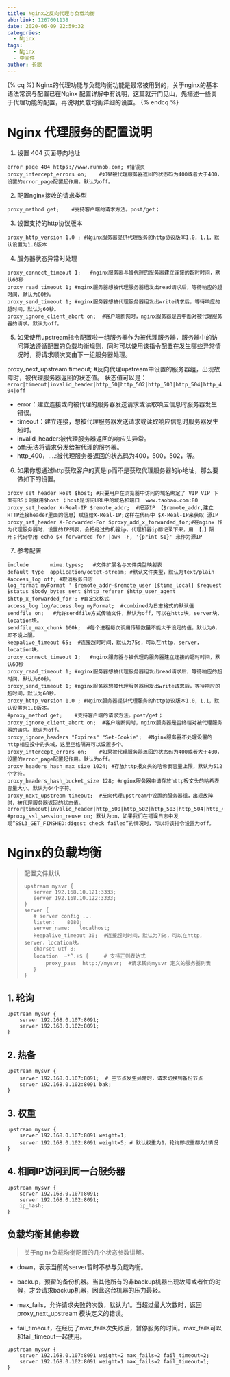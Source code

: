 ```yaml
---
title: Nginx之反向代理与负载均衡
abbrlink: 1267601138
date: 2020-06-09 22:59:32
categories:
  - Nginx
tags:
  - Nginx
  - 中间件
author: 长歌
---
```


{% cq %}
Nginx的代理功能与负载均衡功能是最常被用到的，关于nginx的基本语法常识与配置已在Nginx 配置详解中有说明，这篇就开门见山，先描述一些关于代理功能的配置，再说明负载均衡详细的设置。
{% endcq %}
<!-- More -->

# Nginx 代理服务的配置说明
1. 设置 404 页面导向地址
```properties
error_page 404 https://www.runnob.com; #错误页
proxy_intercept_errors on;    #如果被代理服务器返回的状态码为400或者大于400，设置的error_page配置起作用。默认为off。
```

2. 配置nginx接收的请求类型
```properties
proxy_method get;    #支持客户端的请求方法。post/get；
```

3. 设置支持的http协议版本
```properties
proxy_http_version 1.0 ; #Nginx服务器提供代理服务的http协议版本1.0，1.1，默认设置为1.0版本
```

4. 服务器状态异常时处理
```properties
proxy_connect_timeout 1;   #nginx服务器与被代理的服务器建立连接的超时时间，默认60秒
proxy_read_timeout 1; #nginx服务器想被代理服务器组发出read请求后，等待响应的超时间，默认为60秒。
proxy_send_timeout 1; #nginx服务器想被代理服务器组发出write请求后，等待响应的超时间，默认为60秒。
proxy_ignore_client_abort on;  #客户端断网时，nginx服务器是否中断对被代理服务器的请求。默认为off。
```

5. 如果使用upstream指令配置啦一组服务器作为被代理服务器，服务器中的访问算法遵循配置的负载均衡规则，同时可以使用该指令配置在发生哪些异常情况时，将请求顺次交由下一组服务器处理。

proxy_next_upstream timeout;  #反向代理upstream中设置的服务器组，出现故障时，被代理服务器返回的状态值。
状态值可以是：`error|timeout|invalid_header|http_50|http_502|http_503|http_504|http_404|off`

- error：建立连接或向被代理的服务器发送请求或读取响应信息时服务器发生错误。
- timeout：建立连接，想被代理服务器发送请求或读取响应信息时服务器发生超时。
- invalid_header:被代理服务器返回的响应头异常。
- off:无法将请求分发给被代理的服务器。
- http_400，....:被代理服务器返回的状态码为400，500，502，等。

6. 如果你想通过http获取客户的真是ip而不是获取代理服务器的ip地址，那么要做如下的设置。
```properties
proxy_set_header Host $host; #只要用户在浏览器中访问的域名绑定了 VIP VIP 下面有RS；则就用$host ；host是访问URL中的域名和端口  www.taobao.com:80
proxy_set_header X-Real-IP $remote_addr;  #把源IP 【$remote_addr,建立HTTP连接header里面的信息】赋值给X-Real-IP;这样在代码中 $X-Real-IP来获取 源IP
proxy_set_header X-Forwarded-For $proxy_add_x_forwarded_for;#在nginx 作为代理服务器时，设置的IP列表，会把经过的机器ip，代理机器ip都记录下来，用 【，】隔开；代码中用 echo $x-forwarded-for |awk -F, '{print $1}' 来作为源IP

```


7. 参考配置
```properties
include       mime.types;   #文件扩展名与文件类型映射表
default_type  application/octet-stream; #默认文件类型，默认为text/plain
#access_log off; #取消服务日志    
log_format myFormat ' $remote_addr–$remote_user [$time_local] $request $status $body_bytes_sent $http_referer $http_user_agent $http_x_forwarded_for'; #自定义格式
access_log log/access.log myFormat;  #combined为日志格式的默认值
sendfile on;   #允许sendfile方式传输文件，默认为off，可以在http块，server块，location块。
sendfile_max_chunk 100k;  #每个进程每次调用传输数量不能大于设定的值，默认为0，即不设上限。
keepalive_timeout 65;  #连接超时时间，默认为75s，可以在http，server，location块。
proxy_connect_timeout 1;   #nginx服务器与被代理的服务器建立连接的超时时间，默认60秒
proxy_read_timeout 1; #nginx服务器想被代理服务器组发出read请求后，等待响应的超时间，默认为60秒。
proxy_send_timeout 1; #nginx服务器想被代理服务器组发出write请求后，等待响应的超时间，默认为60秒。
proxy_http_version 1.0 ; #Nginx服务器提供代理服务的http协议版本1.0，1.1，默认设置为1.0版本。
#proxy_method get;    #支持客户端的请求方法。post/get；
proxy_ignore_client_abort on;  #客户端断网时，nginx服务器是否终端对被代理服务器的请求。默认为off。
proxy_ignore_headers "Expires" "Set-Cookie";  #Nginx服务器不处理设置的http相应投中的头域，这里空格隔开可以设置多个。
proxy_intercept_errors on;    #如果被代理服务器返回的状态码为400或者大于400，设置的error_page配置起作用。默认为off。
proxy_headers_hash_max_size 1024; #存放http报文头的哈希表容量上限，默认为512个字符。
proxy_headers_hash_bucket_size 128; #nginx服务器申请存放http报文头的哈希表容量大小。默认为64个字符。
proxy_next_upstream timeout;  #反向代理upstream中设置的服务器组，出现故障时，被代理服务器返回的状态值。error|timeout|invalid_header|http_500|http_502|http_503|http_504|http_404|off
#proxy_ssl_session_reuse on; 默认为on，如果我们在错误日志中发现“SSL3_GET_FINSHED:digest check failed”的情况时，可以将该指令设置为off。
```

# Nginx的负载均衡
> 配置文件默认
> ```properties
> upstream mysvr { 
>    server 192.168.10.121:3333;
>    server 192.168.10.122:3333;
>}
>server {
>    # server config ...
>    listen:    8080;
>    server_name:   localhost;
>    keepalive_timeout 30;  #连接超时时间，默认为75s，可以在http，server，location块。
>    charset utf-8;
>    location  ~*^.+$ {     # 支持正则表达式
>        proxy_pass  http://mysvr;  #请求转向mysvr 定义的服务器列表         
>    }
> }
> ```

## 1. 轮询
```properties
upstream mysvr {
    server 192.168.0.107:8091;
    server 192.168.0.102:8091;
}
```

## 2. 热备
```properties
upstream mysvr {
    server 192.168.0.107:8091;  # 主节点发生异常时，请求切换到备份节点
    server 192.168.0.102:8091 bak;
}
```

## 3. 权重
```properties
upstream mysvr {
    server 192.168.0.107:8091 weight=1;
    server 192.168.0.102:8091 weight=5; # 默认权重为1，轮询即权重都为1情况
}
```
## 4. 相同IP访问到同一台服务器
```properties
upstream mysvr {
    server 192.168.0.107:8091;
    server 192.168.0.102:8091;
    ip_hash;
}
```

## 负载均衡其他参数
> 关于nginx负载均衡配置的几个状态参数讲解。

- down，表示当前的server暂时不参与负载均衡。

- backup，预留的备份机器。当其他所有的非backup机器出现故障或者忙的时候，才会请求backup机器，因此这台机器的压力最轻。

- max_fails，允许请求失败的次数，默认为1。当超过最大次数时，返回proxy_next_upstream 模块定义的错误。

- fail_timeout，在经历了max_fails次失败后，暂停服务的时间。max_fails可以和fail_timeout一起使用。

```properties
upstream mysvr { 
    server 192.168.0.107:8091 weight=2 max_fails=2 fail_timeout=2;
    server 192.168.0.102:8091 weight=1 max_fails=2 fail_timeout=1;    
}
```